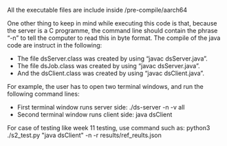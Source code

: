 All the executable files are include inside /pre-compile/aarch64

One other thing to keep in mind while executing this code is that, because the server is a C programme, the command line should contain the phrase “-n” to tell the computer to read this in byte format. The compile of the java code are instruct in the following:
- The file dsServer.class was created by using “javac dsServer.java”.
- The file dsJob.class was created by using “javac dsServer.java”.
- And the dsClient.class was created by using “javac dsClient.java”.

For example, the user has to open two terminal windows, and run the following command lines:
- First terminal window runs server side: ./ds-server -n -v all
- Second terminal window runs client side: java dsClient

For case of testing like week 11 testing, use command such as: python3 ./s2_test.py "java dsClient" -n -r results/ref_reults.json
